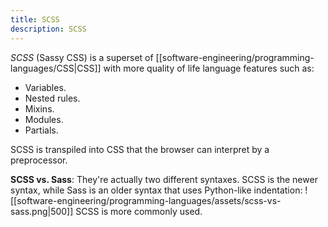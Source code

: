 ```yaml
---
title: SCSS
description: SCSS
---
```


*SCSS* (Sassy CSS) is a superset of [[software-engineering/programming-languages/CSS|CSS]] with more quality of life language features such as:
- Variables.
- Nested rules.
- Mixins.
- Modules.
- Partials.

SCSS is transpiled into CSS that the browser can interpret by a preprocessor.

**SCSS vs. Sass**:
They're actually two different syntaxes. SCSS is the newer syntax, while Sass is an older syntax that uses Python-like indentation:
![[software-engineering/programming-languages/assets/scss-vs-sass.png|500]]
SCSS is more commonly used.
